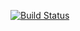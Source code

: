 [![Build Status](https://travis-ci.org/Noughmad/planar.svg?branch=master)](https://travis-ci.org/Noughmad/planar)
